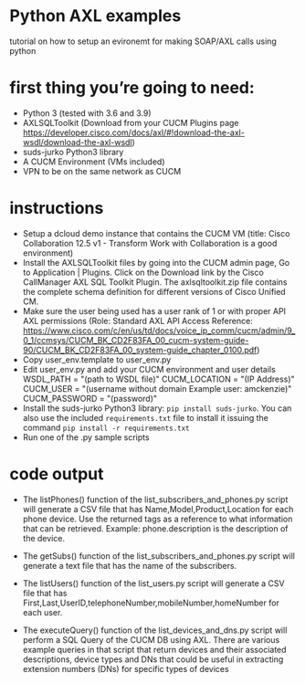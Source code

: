# Python AXL examples
 tutorial on how to setup an evironemt for making SOAP/AXL calls using python

 # first thing you’re going to need:
 - Python 3 (tested with 3.6 and 3.9)
 - AXLSQLToolkit (Download from your CUCM Plugins page https://developer.cisco.com/docs/axl/#!download-the-axl-wsdl/download-the-axl-wsdl)
 - suds-jurko Python3 library
 - A CUCM Environment (VMs included)
 - VPN to be on the same network as CUCM 

 # instructions
 - Setup a dcloud demo instance that contains the CUCM VM (title: Cisco Collaboration 12.5 v1 - Transform Work with Collaboration is a good environment)
 - Install the AXLSQLToolkit files by going into the CUCM admin page, Go to Application | Plugins. Click on the Download link by the Cisco CallManager AXL SQL Toolkit Plugin. The axlsqltoolkit.zip file contains the complete schema definition for different versions of Cisco Unified CM.
 - Make sure the user being used has a user rank of 1 or with proper API AXL permissions (Role: Standard AXL API Access Reference: https://www.cisco.com/c/en/us/td/docs/voice_ip_comm/cucm/admin/9_0_1/ccmsys/CUCM_BK_CD2F83FA_00_cucm-system-guide-90/CUCM_BK_CD2F83FA_00_system-guide_chapter_0100.pdf)
 - Copy user_env.template to user_env.py
 - Edit user_env.py and add your CUCM environment and user details WSDL_PATH = "(path to WSDL file)" CUCM_LOCATION = "(IP Address)" CUCM_USER = "(username without domain Example user: amckenzie)" CUCM_PASSWORD = "(password)"
 - Install the suds-jurko Python3 library: `pip install suds-jurko`.  You can also use the included `requirements.txt` file to install it issuing the command `pip install -r requirements.txt`
 - Run one of the .py sample scripts
 
 # code output
 - The listPhones() function of the list_subscribers_and_phones.py script will generate a CSV file that has Name,Model,Product,Location for each phone device. Use the returned tags as a reference to what information that can be retrieved. Example: phone.description is the description of the device. 
 
 - The getSubs() function of the list_subscribers_and_phones.py script will generate a text file that has the name of the subscribers. 

 - The listUsers() function of the list_users.py script will generate a CSV file that has First,Last,UserID,telephoneNumber,mobileNumber,homeNumber for each user.

 - The executeQuery() function of the list_devices_and_dns.py script will perform a SQL Query of the CUCM DB using AXL. There are various example queries in that script that return devices and their associated descriptions, device types and DNs that could be useful in extracting extension numbers (DNs) for specific types of devices